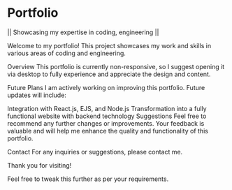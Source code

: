 # Portfolio
|| Showcasing my expertise in coding, engineering ||

Welcome to my portfolio! This project showcases my work and skills in various areas of coding and engineering.

Overview
This portfolio is currently non-responsive, so I suggest opening it via desktop to fully experience and appreciate the design and content.

Future Plans
I am actively working on improving this portfolio. Future updates will include:

Integration with React.js, EJS, and Node.js
Transformation into a fully functional website with backend technology
Suggestions
Feel free to recommend any further changes or improvements. Your feedback is valuable and will help me enhance the quality and functionality of this portfolio.

Contact
For any inquiries or suggestions, please contact me.

Thank you for visiting!

Feel free to tweak this further as per your requirements.

